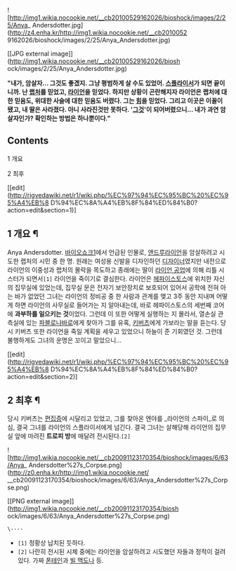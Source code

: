 ![http://img1.wikia.nocookie.net/__cb20100529162026/bioshock/images/2/25/Anya_
Andersdotter.jpg](http://z4.enha.kr/http://img1.wikia.nocookie.net/__cb2010052
9162026/bioshock/images/2/25/Anya_Andersdotter.jpg)

[[JPG external image]](http://img1.wikia.nocookie.net/__cb20100529162026/biosh
ock/images/2/25/Anya_Andersdotter.jpg)

**"내가, 암살자... 그것도 좋겠지. 그냥 평범하게 살 수도 있었어. [스플라이서](%EC%8A%A4%ED%94%8C%EB%9D%BC%EC%9D%B4%EC%84%9C.md)가 되면 끝이니까. 난 [랩처](%EB%9E%A9%EC%B2%98.md)를 믿었고, [라이언](%EC%95%A4%EB%93%9C%EB%A3%A8%20%EB%9D%BC%EC%9D%B4%EC%96%B8.md)을 믿었다. 하지만 상황이 곤란해지자 라이언은 랩처에 대한 믿음도, 위대한 사슬에 대한 믿음도 버렸다. 그는 [힘](%ED%9E%98.md)을 믿었다. 그리고 이곳은 이꼴이 됐고, 내 딸은 사라졌다. 아니 사라진것만 못하다. '[그것](%EB%A6%AC%ED%8B%80%20%EC%8B%9C%EC%8A%A4%ED%84%B0.md)'이 되어버렸으니... 내가 과연 암살자인가? 확인하는 방법은 하나뿐이다."**

## Contents

    

1 개요

2 최후

[[edit](http://rigvedawiki.net/r1/wiki.php/%EC%97%94%EC%95%BC%20%EC%95%A4%EB%8
D%94%EC%8A%A4%EB%8F%84%ED%84%B0?action=edit&section=1)]

## 1 개요 ¶

Anya Andersdotter. [바이오쇼크1](%EB%B0%94%EC%9D%B4%EC%98%A4%EC%87%BC%ED%81%AC%201.md)에서 언급된 인물로, [앤드루라이언](%EC%95%A4%EB%93%9C%EB%A3%A8%20%EB%9D%BC%EC%9D%B4%EC%96%B8.md)을 암살하려고
시도한 랩처의 시민 중 한 명. 원래는 여성용 신발을 디자인하던
[디자이너](%EB%94%94%EC%9E%90%EC%9D%B4%EB%84%88.md)였지만 내전으로 라이언의 이중성과 랩처의 몰락을
목도하고 종래에는 딸이 [라이언 공업](%EB%9D%BC%EC%9D%B4%EC%96%B8%20%EA%B3%B5%EC%97%85.md)에
의해 리틀 시스터가 되면서`[1]` 라이언을 죽이기로 결심한다. 라이언은
[헤파이스토스](%ED%97%A4%ED%8C%8C%EC%9D%B4%EC%8A%A4%ED%86%A0%EC%8A%A4.md)에 위치한
자신의 집무실에 있었는데, 집무실 문은 전자기 보안장치로 보호되어 있어서 공학에 전혀 아는 바가 없었던 그녀는 라이언의 정비공 중 한 사람과
관계를 맺고 3주 동안 지내며 어떻게 하면 라이언의 사무실로 들어가는 지 알아내는데, 바로 헤파이스토스의 세번째 코어에 **과부하를 일으키는
것**이었다. 그런데 이 또한 어떻게 실행하는 지 몰라서, 열손실 관측실에 있는 [파블로나바로](%ED%8C%8C%EB%B8%94%EB%A1%9C%20%EB%82%98%EB%B0%94%EB%A1%9C.md)에게 찾아가 그를
유혹, [키버츠](%ED%82%A4%EB%B2%84%EC%B8%A0.md)에게 가보라는 말을 듣는다. 당시 키버츠 또한 라이언을 죽일
계획을 세우고 있었으니 하늘이 준 기회였던 것. 그런데 불행하게도 그녀의 운명은 꼬이고 말았으니...

[[edit](http://rigvedawiki.net/r1/wiki.php/%EC%97%94%EC%95%BC%20%EC%95%A4%EB%8
D%94%EC%8A%A4%EB%8F%84%ED%84%B0?action=edit&section=2)]

## 2 최후 ¶

당시 키버츠는 [편집증](%ED%8E%B8%EC%A7%91%EC%A6%9D.md)에 시달리고 있었고, 그를 찾아온 엔야를 _라이언의
스파이_로 의심, 결국 그녀를 라이언의 스플라이서에게 넘긴다. 결국 그녀는 살해당해 라이언의 집무실 앞에 마려진 **트로피 방**에 매달려
전시된다.`[2]`

  

![http://img1.wikia.nocookie.net/__cb20091123170354/bioshock/images/6/63/Anya_
Andersdotter%27s_Corpse.png](http://z0.enha.kr/http://img1.wikia.nocookie.net/
__cb20091123170354/bioshock/images/6/63/Anya_Andersdotter%27s_Corpse.png)

[[PNG external image]](http://img1.wikia.nocookie.net/__cb20091123170354/biosh
ock/images/6/63/Anya_Andersdotter%27s_Corpse.png)

`\----`

  * `[1]` 정황상 납치된 듯하다.
  * `[2]` 나란히 전시된 시체 중에는 라이언을 암살하려고 시도했던 자들과 정적이 걸려 있다. 가짜 [폰테인](%ED%8F%B0%ED%85%8C%EC%9D%B8.md)과 [빌 맥도나](%EB%B9%8C%20%EB%A7%A5%EB%8F%84%EB%82%98.md) 등.

